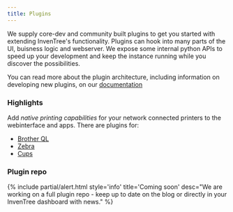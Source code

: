 ```yaml
---
title: Plugins
---
```

We supply core-dev and community built plugins to get you started with extending InvenTree's functionality. Plugins can hook into many parts of the UI, buisness logic and webserver.
We expose some internal python APIs to speed up your development and keep the instance running while you discover the possibilities.

You can read more about the plugin architecture, including information on developing new plugins, on our [documentation](https://docs.inventree.org/en/latest/extend/plugins/)

### Highlights

Add *native printing capabilities* for your network connected printers to the webinterface and apps. There are plugins for:
- [Brother QL](https://pypi.org/project/inventree-brother-plugin/)
- [Zebra](https://github.com/SergeoLacruz/inventree-zebra-plugin)
- [Cups](https://github.com/wolflu05/inventree-cups-plugin)

### Plugin repo

{% include partial/alert.html
    style='info'
    title='Coming soon'
    desc="We are working on a full plugin repo - keep up to date on the blog or directly in your InvenTree dashboard with news."
%}
